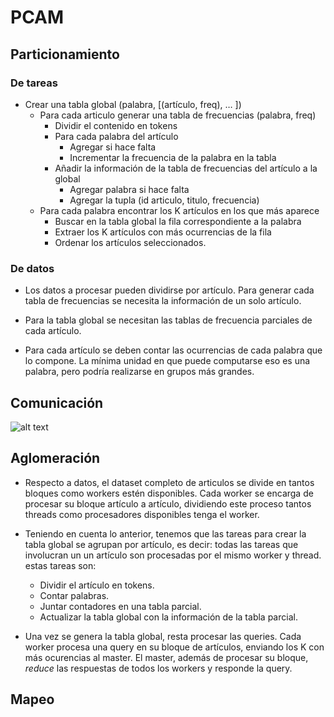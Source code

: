 
# PCAM
## Particionamiento
### De tareas

* Crear una tabla global (palabra, [(artículo, freq), … ])
    * Para cada articulo generar una tabla de frecuencias (palabra, freq)
        * Dividir el contenido en tokens
        * Para cada palabra del artículo
            * Agregar si hace falta
            * Incrementar la frecuencia de la palabra en la tabla
        * Añadir la información de la tabla de frecuencias del artículo a la global
            * Agregar palabra si hace falta
            * Agregar la tupla (id articulo, titulo, frecuencia)
    * Para cada palabra encontrar los K artículos en los que más aparece
        * Buscar en la tabla global la fila correspondiente a la palabra
        * Extraer los K artículos con más ocurrencias de la fila
        * Ordenar los artículos seleccionados.

### De datos
* Los datos a procesar pueden dividirse por artículo. Para  generar cada tabla de frecuencias se necesita la información de un solo artículo.

* Para la tabla global se necesitan las tablas de frecuencia parciales de cada artículo.

* Para cada artículo se deben contar las ocurrencias de cada palabra que lo compone. La mínima unidad en que puede computarse eso es una palabra, pero podría realizarse en grupos más grandes.

## Comunicación
[logo]:https://i.ibb.co/X5wDyQc/Comunicacion.png"  "Comunicación"

![alt text][logo]

## Aglomeración
* Respecto a datos, el dataset completo de articulos se divide en tantos bloques como workers estén disponibles. Cada worker se encarga de procesar su bloque artículo a artículo, dividiendo este proceso tantos threads como procesadores disponibles tenga el worker.

* Teniendo en cuenta lo anterior, tenemos que las tareas para crear la tabla global se agrupan por artículo, es decir: todas las tareas que involucran un un artículo son procesadas por el mismo worker y thread. estas tareas son:

    * Dividir el artículo en tokens.
    * Contar palabras.
    * Juntar contadores en una tabla parcial.
    * Actualizar la tabla global con la información de la tabla parcial.

* Una vez se genera la tabla global, resta procesar las queries. Cada worker procesa una query en su bloque de artículos, enviando los K con más ocurencias al master. El master, además de procesar su bloque, _reduce_ las respuestas de todos los workers y responde la query.

## Mapeo


